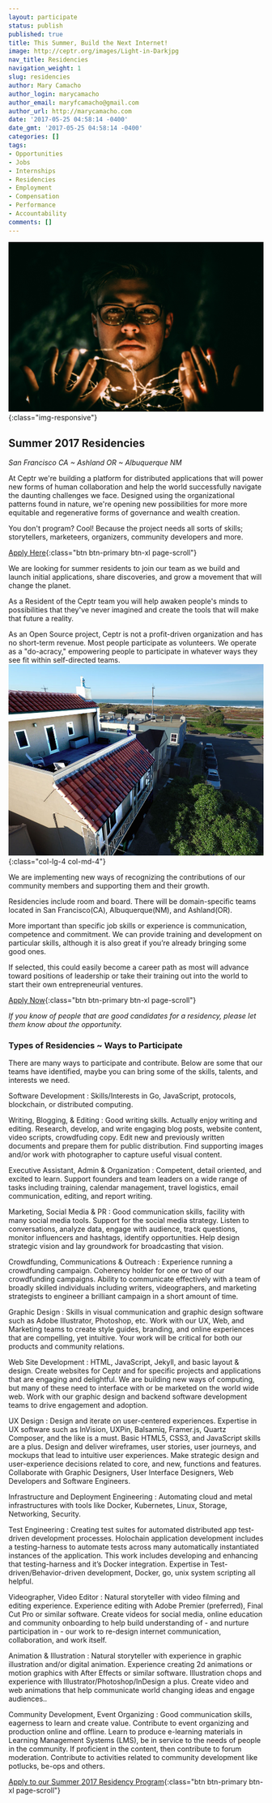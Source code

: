 ```yaml
---
layout: participate
status: publish
published: true
title: This Summer, Build the Next Internet!
image: http://ceptr.org/images/Light-in-Darkjpg
nav_title: Residencies
navigation_weight: 1
slug: residencies
author: Mary Camacho
author_login: marycamacho
author_email: maryfcamacho@gmail.com
author_url: http://marycamacho.com
date: '2017-05-25 04:58:14 -0400'
date_gmt: '2017-05-25 04:58:14 -0400'
categories: []
tags:
- Opportunities
- Jobs
- Internships
- Residencies
- Employment
- Compensation
- Performance
- Accountability
comments: []
---
```


<div class="col-md-8" markdown="1">

![Dark-in-Light](/images/Light-in-Dark.jpg){:class="img-responsive"}

## Summer 2017 Residencies
*San Francisco CA ~ Ashland OR ~ Albuquerque NM*

At Ceptr we're building a platform for distributed applications that will power new forms of human collaboration and help the world successfully navigate the daunting challenges we face. Designed using the organizational patterns found in nature, we're opening new possibilities for more more equitable and regenerative forms of governance and wealth creation.

You don't program? Cool! Because the project needs all sorts of skills; storytellers, marketeers, organizers, community developers and more.

[Apply Here](https://docs.google.com/forms/d/e/1FAIpQLScRsdhzd1Wkfe0GA0_gfyJiuZ6bVUust5uLkZqDNeeO8G2wNg/viewform?usp=sf_link){:class="btn btn-primary btn-xl page-scroll"}

We are looking for summer residents to join our team as we build and launch initial applications, share discoveries, and grow a movement that will change the planet.

As a Resident of the Ceptr team you will help awaken people's minds to possibilities that they've never imagined and create the tools that will make that future a reality.

As an Open Source project, Ceptr is not a profit-driven organization and has no short-term revenue. Most people participate as volunteers. We operate as a "do-acracy," empowering people to participate in whatever ways they see fit within self-directed teams. ![Residency House](/images/OceanView.jpg){:class="col-lg-4 col-md-4"}

We are implementing new ways of recognizing the contributions of our community members and supporting them and their growth.

Residencies include room and board. There will be domain-specific teams located in San Francisco(CA), Albuquerque(NM), and Ashland(OR).

More important than specific job skills or experience is communication, competence and commitment. We can provide training and development on particular skills, although it is also great if you’re already bringing some good ones.

If selected, this could easily become a career path as most will advance toward positions of leadership or take their training out into the world to start their own entrepreneurial ventures.


[Apply Now](https://docs.google.com/forms/d/e/1FAIpQLScRsdhzd1Wkfe0GA0_gfyJiuZ6bVUust5uLkZqDNeeO8G2wNg/viewform?usp=sf_link){:class="btn btn-primary btn-xl page-scroll"}

*If you know of people that are good candidates for a residency, please let them know about the opportunity.*

### Types of Residencies ~ Ways to Participate

There are many ways to participate and contribute. Below are some that our teams have identified, maybe you can bring some of the skills, talents, and interests we need.

Software Development
: Skills/Interests in Go, JavaScript, protocols,  blockchain, or distributed computing.

Writing, Blogging, & Editing
 : Good writing skills. Actually enjoy writing and editing. Research, develop, and write engaging blog posts, website content, video scripts, crowdfuding copy. Edit new and previously written documents and prepare them for public distribution. Find supporting images and/or work with photographer to capture useful visual content.

Executive Assistant, Admin & Organization
 : Competent, detail oriented, and excited to learn. Support founders and team leaders on a wide range of tasks including training, calendar management, travel logistics, email communication, editing, and report writing.

Marketing, Social Media & PR
 : Good communication skills, facility with many social media tools. Support for the social media strategy. Listen to conversations, analyze data, engage with audience, track questions, monitor influencers and hashtags, identify opportunities. Help design strategic vision and lay groundwork for broadcasting that vision.

Crowdfunding, Communications & Outreach
  : Experience running a crowdfunding campaign. Coherency holder for one or two of our crowdfunding campaigns. Ability to communicate effectively with a team of broadly skilled individuals including writers, videographers, and marketing strategists to engineer a brilliant campaign in a short amount of time.

Graphic Design
  : Skills in visual communication and graphic design software such as Adobe Illustrator, Photoshop, etc. Work with our UX, Web, and Marketing teams to create style guides, branding, and online experiences that are compelling, yet intuitive. Your work will be critical for both our products and community relations.

Web Site Development
 : HTML, JavaScript, Jekyll, and basic layout & design. Create websites for Ceptr and for specific projects and applications that are engaging and delightful. We are building new ways of computing, but many of these need to interface with or be marketed on the world wide web. Work with our graphic design and backend software development teams to drive engagement and adoption.

UX Design
 : Design and iterate on user-centered experiences. Expertise in UX software such as InVision, UXPin, Balsamiq, Framer.js, Quartz Composer, and the like is a must. Basic HTML5, CSS3, and JavaScript skills are a plus. Design and deliver wireframes, user stories, user journeys, and mockups that lead to intuitive user experiences. Make strategic design and user-experience decisions related to core, and new, functions and features. Collaborate with Graphic Designers, User Interface Designers, Web Developers and Software Engineers.

Infrastructure and Deployment Engineering
 : Automating cloud and metal infrastructures with tools like Docker, Kubernetes, Linux, Storage, Networking, Security.

 Test Engineering
  : Creating test suites for automated distributed app test-driven development processes. Holochain application development includes a testing-harness to automate tests across many automatically instantiated instances of the application. This work includes developing and enhancing that testing-harness and it’s Docker integration. Expertise in Test-driven/Behavior-driven development, Docker, go, unix system scripting all helpful.


Videographer, Video Editor
 : Natural storyteller with video filming and editing experience. Experience editing with Adobe Premier (preferred), Final Cut Pro or similar software. Create videos for social media, online education and community onboarding to help build understanding of - and nurture participation in - our work to re-design internet communication, collaboration, and work itself.

Animation & Illustration
 : Natural storyteller with experience in graphic illustration and/or digital animation. Experience creating 2d animations or motion graphics with After Effects or similar software. Illustration chops and experience with Illustrator/Photoshop/InDesign a plus. Create video and web animations that help communicate world changing ideas and engage audiences..

Community Development, Event Organizing
 : Good communication skills, eagerness to learn and create value. Contribute to event organizing and production online and offline. Learn to produce e-learning materials in Learning Management Systems (LMS), be in service to the needs of people in the community. If proficient in the content, then contribute to forum moderation. Contribute to activities related to community development like potlucks, be-ops and others.

 [Apply to our Summer 2017 Residency Program](https://docs.google.com/forms/d/e/1FAIpQLScRsdhzd1Wkfe0GA0_gfyJiuZ6bVUust5uLkZqDNeeO8G2wNg/viewform?usp=sf_link){:class="btn btn-primary btn-xl page-scroll"}

</div>
<style>
dt {margin-top: 12px;}
</style>
